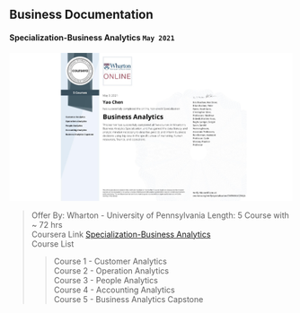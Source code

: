 ## Business Documentation

#### Specialization-Business Analytics `May 2021`

![Certificate](Specialization-Business%20Analytics/Specialization-Business%20Analytics.jpeg)

> Offer By: Wharton - University of Pennsylvania
> Length: 5 Course with ~ 72 hrs  
> Coursera Link [Specialization-Business Analytics](https://www.coursera.org/specializations/business-analytics)  
> Course List
>
> > Course 1 - Customer Analytics  
> > Course 2 - Operation Analytics  
> > Course 3 - People Analytics  
> > Course 4 - Accounting Analytics  
> > Course 5 - Business Analytics Capstone
